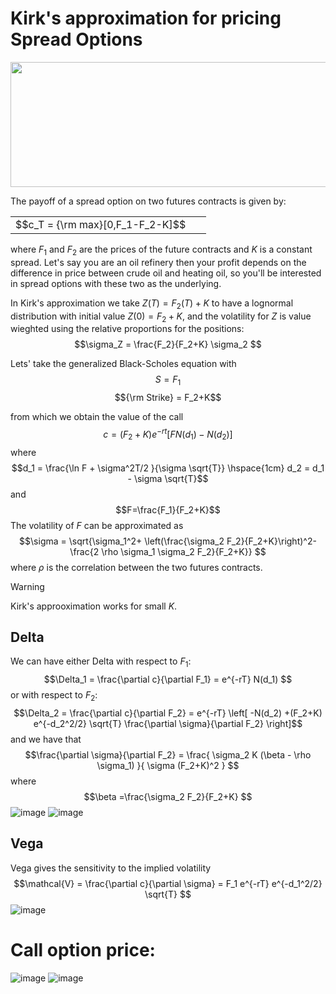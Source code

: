 # Kirk's approximation for pricing Spread Options
<p align="center">
  <img width="600" height="200" src="https://github.com/alexisdpc/Kirks-approximation/assets/124795834/6d16a2b7-5f2b-4c6d-a360-4aa8fffdcaa4">
</p>
The payoff of a spread option on two futures contracts is given by:
<div align="center">
<table>
<tbody>
<td align="center">
<img width="20" height="0"><br>
  $$c_T = {\rm max}[0,F_1-F_2-K]$$
<img width="20" height="0">
</td>
</tbody>
</table>
</div>

where $F_1$ and $F_2$ are the prices of the future contracts and $K$ is a constant spread. Let's say you are an oil refinery then your profit depends on the difference in price between crude oil and heating oil, so you'll be interested in spread options with these two as the underlying.

In Kirk's approximation we take $Z(T)=F_2(T)+K$ to have a lognormal distribution with initial value $Z(0) = F_2+K$, and the volatility for $Z$ is value wieghted  using the relative proportions for the positions:
$$\sigma_Z = \frac{F_2}{F_2+K} \sigma_2 $$


Lets' take the generalized Black-Scholes equation with
$$S= F_1$$ $${\rm Strike} = F_2+K$$

from which we obtain the value of the call
$$c= (F_2+K) e^{-rt}[F  N(d_1) - N(d_2)]$$
where 
$$d_1 = \frac{\ln F + \sigma^2T/2 }{\sigma \sqrt{T}}  \hspace{1cm} d_2 = d_1 - \sigma \sqrt{T}$$
and 
$$F=\frac{F_1}{F_2+K}$$ 
The volatility of $F$ can be approximated as 
$$\sigma = \sqrt{\sigma_1^2+ \left(\frac{\sigma_2 F_2}{F_2+K}\right)^2- \frac{2  \rho  \sigma_1 \sigma_2 F_2}{F_2+K}} $$
where $\rho$ is the correlation between the two futures contracts.

> [!WARNING]  
>  Kirk's approoximation works for small $K$.

## Delta
We can have either Delta with respect to $F_1$:
$$\Delta_1 = \frac{\partial c}{\partial F_1} = e^{-rT} N(d_1) $$
or with respect to $F_2$:
$$\Delta_2 = \frac{\partial c}{\partial F_2} = e^{-rT} \left[ -N(d_2) +(F_2+K) e^{-d_2^2/2} \sqrt{T}  \frac{\partial \sigma}{\partial F_2} \right]$$
and we have that 
$$\frac{\partial \sigma}{\partial F_2} = \frac{ \sigma_2 K (\beta - \rho \sigma_1)  }{ \sigma (F_2+K)^2 } $$
where
$$\beta =\frac{\sigma_2 F_2}{F_2+K} $$
![image](https://github.com/alexisdpc/Kirks-approximation/assets/124795834/4539e204-2471-4ccd-9fc5-cd0cf25bd95e)
![image](https://github.com/alexisdpc/Kirks-approximation/assets/124795834/2d50300b-4cc8-455d-8fd8-5b25cc1462c7)



## Vega
Vega gives the sensitivity to the implied volatility
$$\mathcal{V} = \frac{\partial c}{\partial \sigma} = F_1 e^{-rT} e^{-d_1^2/2} \sqrt{T} $$
![image](https://github.com/alexisdpc/Kirks-approximation/assets/124795834/7fe79cc4-0ee5-492c-8dca-0c2f40dee2bb)

# Call option price:
![image](https://github.com/alexisdpc/Kirks-approximation/assets/124795834/c5900dff-fe0c-48ff-ad2a-725fc4b576e7)
![image](https://github.com/alexisdpc/Kirks-approximation/assets/124795834/ed5e0645-9162-421a-b194-93e09e58d4a6)





